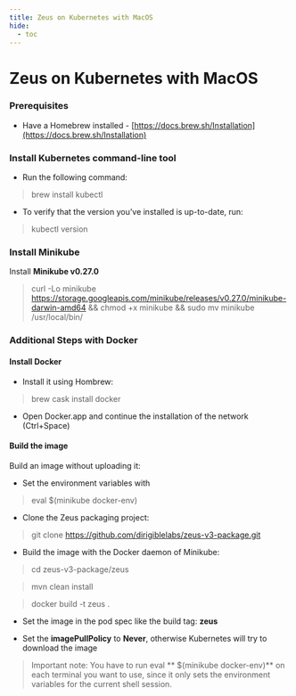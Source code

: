 ```yaml
---
title: Zeus on Kubernetes with MacOS
hide:
  - toc
---
```


Zeus on Kubernetes with MacOS
===

### Prerequisites

* Have a Homebrew installed - [https://docs.brew.sh/Installation](https://docs.brew.sh/Installation)


### Install Kubernetes command-line tool

* Run the following command:

> brew install kubectl

* To verify that the version you’ve installed is up-to-date, run:

> kubectl version

### Install Minikube

  Install **Minikube v0.27.0**

> curl -Lo minikube https://storage.googleapis.com/minikube/releases/v0.27.0/minikube-darwin-amd64 && chmod +x minikube && sudo mv minikube /usr/local/bin/



### Additional Steps with Docker

#### Install Docker 

* Install it using Hombrew:

> brew cask install docker

* Open Docker.app and continue the installation of the network (Ctrl+Space)

#### Build the image

Build an image without uploading it:

* Set the environment variables with 

> eval $(minikube docker-env)

* Clone the Zeus packaging project:

> git clone https://github.com/dirigiblelabs/zeus-v3-package.git

* Build the image with the Docker daemon of Minikube:

> cd zeus-v3-package/zeus 

> mvn clean install

> docker build -t zeus .

* Set the image in the pod spec like the build tag: **zeus**

* Set the **imagePullPolicy** to **Never**, otherwise Kubernetes will try to download the image

> Important note: You have to run eval ** $(minikube docker-env)** on each terminal you want to use, since it only sets the environment variables for the current shell session.
